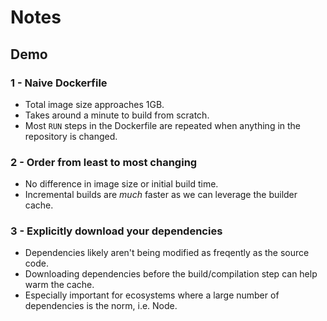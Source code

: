 # Notes

## Demo

### 1 - Naive Dockerfile

- Total image size approaches 1GB.
- Takes around a minute to build from scratch.
- Most `RUN` steps in the Dockerfile are repeated when anything in the repository
  is changed.

### 2 - Order from least to most changing

- No difference in image size or initial build time.
- Incremental builds are _much_ faster as we can leverage the builder cache.

### 3 - Explicitly download your dependencies

- Dependencies likely aren't being modified as freqently as the source code.
- Downloading dependencies before the build/compilation step can help warm
  the cache.
- Especially important for ecosystems where a large number of dependencies
  is the norm, i.e. Node.

